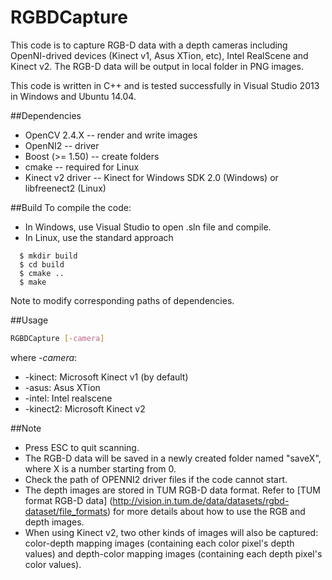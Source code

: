 # RGBDCapture
This code is to capture RGB-D data with a depth cameras including OpenNI-drived devices (Kinect v1, Asus XTion, etc), Intel RealScene and Kinect v2. The RGB-D data will be output in local folder in PNG images.

This code is written in C++ and is tested successfully in Visual Studio 2013 in Windows and Ubuntu 14.04.

##Dependencies
- OpenCV 2.4.X -- render and write images
- OpenNI2 -- driver
- Boost (>= 1.50) -- create folders
- cmake -- required for Linux
- Kinect v2 driver -- Kinect for Windows SDK 2.0 (Windows) or libfreenect2 (Linux)

##Build
To compile the code:
* In Windows, use Visual Studio to open .sln file and compile.
* In Linux, use the standard approach
```
  $ mkdir build
  $ cd build
  $ cmake ..
  $ make
```
Note to modify corresponding paths of dependencies.


##Usage
```bash
RGBDCapture [-camera]
```
where *-camera*:
* -kinect: Microsoft Kinect v1 (by default)
* -asus: Asus XTion
* -intel: Intel realscene
* -kinect2: Microsoft Kinect v2

##Note
* Press ESC to quit scanning.
* The RGB-D data will be saved in a newly created folder named "saveX", where X is a number starting from 0.
* Check the path of OPENNI2 driver files if the code cannot start.
* The depth images are stored in TUM RGB-D data format. Refer to [TUM format RGB-D data] (http://vision.in.tum.de/data/datasets/rgbd-dataset/file_formats) for more details about how to use the RGB and depth images.
* When using Kinect v2, two other kinds of images will also be captured: color-depth mapping images (containing each color pixel's depth values) and depth-color mapping images (containing each depth pixel's color values).
